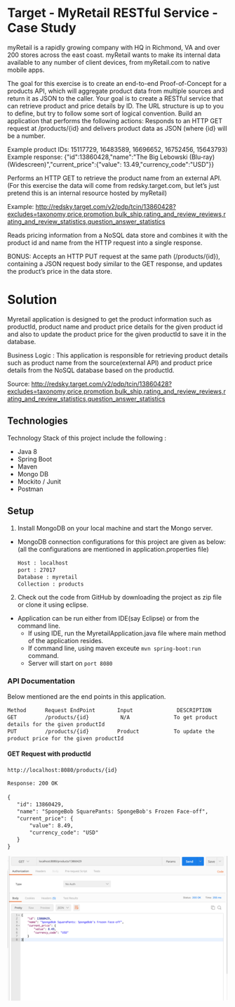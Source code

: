 # Target - MyRetail RESTful Service - Case Study

myRetail is a rapidly growing company with HQ in Richmond, VA and over 200 stores across the east coast. myRetail wants to make its internal data available to any number of client devices, from myRetail.com to native mobile apps.

The goal for this exercise is to create an end-to-end Proof-of-Concept for a products API, which will aggregate product data from multiple sources and return it as JSON to the caller. Your goal is to create a RESTful service that can retrieve product and price details by ID. The URL structure is up to you to define, but try to follow some sort of logical convention. Build an application that performs the following actions: Responds to an HTTP GET request at /products/{id} and delivers product data as JSON (where {id} will be a number.

Example product IDs: 15117729, 16483589, 16696652, 16752456, 15643793) Example response: {"id":13860428,"name":"The Big Lebowski (Blu-ray) (Widescreen)","current_price":{"value": 13.49,"currency_code":"USD"}}

Performs an HTTP GET to retrieve the product name from an external API. (For this exercise the data will come from redsky.target.com, but let’s just pretend this is an internal resource hosted by myRetail)

Example: http://redsky.target.com/v2/pdp/tcin/13860428?excludes=taxonomy,price,promotion,bulk_ship,rating_and_review_reviews,rating_and_review_statistics,question_answer_statistics

Reads pricing information from a NoSQL data store and combines it with the product id and name from the HTTP request into a single response.

BONUS: Accepts an HTTP PUT request at the same path (/products/{id}), containing a JSON request body similar to the GET response, and updates the product’s price in the data store.

# Solution

Myretail application is designed to get the product information such as productId, product name and product price details for the given product id and also to update the product price for the given productId to save it in the database.

Business Logic : This application is responsible for retrieving product details such as product name from the source(external API) and product price details from the NoSQL database based on the productId.

Source: http://redsky.target.com/v2/pdp/tcin/13860428?excludes=taxonomy,price,promotion,bulk_ship,rating_and_review_reviews,rating_and_review_statistics,question_answer_statistics
	
## Technologies
Technology Stack of this project include the following :
* Java 8
* Spring Boot
* Maven
* Mongo DB
* Mockito / Junit
* Postman

## Setup

1. Install MongoDB on your local machine and start the Mongo server.
- MongoDB connection configurations for this project are given as below: (all the configurations are mentioned in application.properties file)
  ```
  Host : localhost
  port : 27017
  Database : myretail
  Collection : products
  ```
2. Check out the code from GitHub by downloading the project as zip file or clone it using eclipse.
- Application can be run either from IDE(say Eclipse) or from the command line.
  - If using IDE, run the MyretailApplication.java file where main method of the application resides.
  - If command line, using maven exceute `mvn spring-boot:run` command.
  - Server will start on `port 8080` 
  
### API Documentation
Below mentioned are the end points in this application.

```
Method      Request EndPoint       Input              DESCRIPTION
GET         /products/{id}          N/A              To get product details for the given productId
PUT         /products/{id}         Product           To update the product price for the given productId
```

#### GET Request with productId
 ```http://localhost:8080/products/{id}```
 ```http://localhost:8080/products/13860429
 Response: 200 OK
 
 {
    "id": 13860429,
    "name": "SpongeBob SquarePants: SpongeBob's Frozen Face-off",
    "current_price": {
        "value": 8.49,
        "currency_code": "USD"
    }
}
```

![](screenshots/GetRequest.png)



